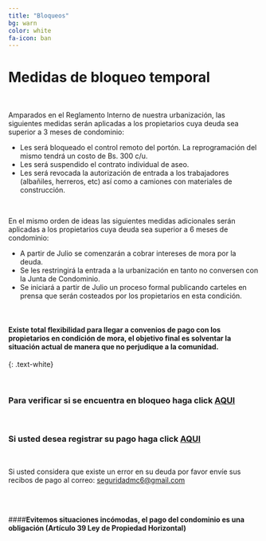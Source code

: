 ```yaml
---
title: "Bloqueos"
bg: warn
color: white
fa-icon: ban
---
```


# Medidas de bloqueo temporal

<br>

Amparados en el Reglamento Interno de nuestra urbanización, las siguientes medidas serán aplicadas a los propietarios cuya deuda sea superior a 3 meses de condominio:

- Les será bloqueado el control remoto del portón. La reprogramación del mismo tendrá un costo de Bs. 300 c/u.
- Les será suspendido el contrato individual de aseo.
- Les será revocada la autorización de entrada a los trabajadores (albañiles, herreros, etc) así como a camiones con materiales de construcción.

<br> 

En el mismo orden de ideas las siguientes medidas adicionales serán aplicadas a los propietarios cuya deuda sea superior a 6 meses de condominio:

- A partir de Julio se comenzarán a cobrar intereses de mora por la deuda.
- Se les restringirá la entrada a la urbanización en tanto no conversen con la Junta de Condominio.
- Se iniciará a partir de Julio un proceso formal publicando carteles en prensa que serán costeados por los propietarios en esta condición.

<br>

#### Existe total flexibilidad para llegar a convenios de pago con los propietarios en condición de mora, el objetivo final es solventar la situación actual de manera que no perjudique a la comunidad.
{: .text-white}

<br>

### Para verificar si se encuentra en bloqueo haga click **[AQUI](https://docs.google.com/spreadsheets/d/1jXhoYgNyDxCxarkz-3pdEcwnZ4Kv8_dx3X-MBxYKB8c/pubhtml?gid=959792200&single=true)**

<br>

### Si usted desea registrar su pago haga click **[AQUI](https://docs.google.com/forms/d/1TBWYhJwkbjLWBsxSXnNaAOV2XNf5CEW7mT688QX8vMQ/viewform?usp=send_form)**

<br>

Si usted considera que existe un error en su deuda por favor envíe sus recibos de pago al correo: [seguridadmc6@gmail.com](mailto:seguridadmc6@gmail.com)

<br><br>

####**Evitemos situaciones incómodas, el pago del condominio es una obligación (Artículo 39 Ley de Propiedad Horizontal)**



